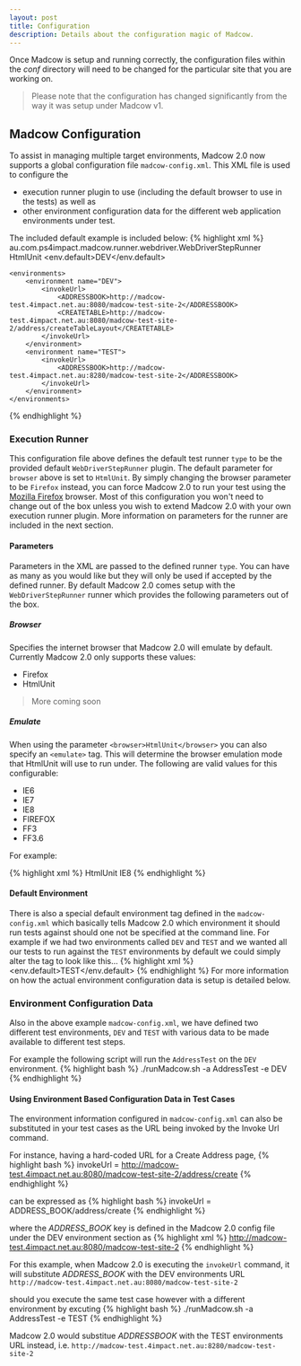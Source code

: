 ```yaml
---
layout: post
title: Configuration
description: Details about the configuration magic of Madcow.
---
```


Once Madcow is setup and running correctly, the configuration files within the _conf_ directory will need to be changed for the particular site that you are working on.
>Please note that the configuration has changed significantly from the way it was setup under Madcow v1.

## Madcow Configuration
To assist in managing multiple target environments, Madcow 2.0 now supports a global configuration file `madcow-config.xml`. This XML file is used to configure the
- execution runner plugin to use (including the default browser to use in the tests) as well as
- other environment configuration data for the different web application environments under test.

The included default example is included below:
{% highlight xml %}
<madcow>
    <execution>
        <runner>
            <type>au.com.ps4impact.madcow.runner.webdriver.WebDriverStepRunner</type>
            <parameters>
                <!--<browser>Firefox</browser>-->
                <browser>HtmlUnit</browser>
            </parameters>
        </runner>
        <env.default>DEV</env.default>
    </execution>

    <environments>
        <environment name="DEV">
            <invokeUrl>
                <ADDRESSBOOK>http://madcow-test.4impact.net.au:8080/madcow-test-site-2</ADDRESSBOOK>
                <CREATETABLE>http://madcow-test.4impact.net.au:8080/madcow-test-site-2/address/createTableLayout</CREATETABLE>
            </invokeUrl>
        </environment>
        <environment name="TEST">
            <invokeUrl>
                <ADDRESSBOOK>http://madcow-test.4impact.net.au:8280/madcow-test-site-2</ADDRESSBOOK>
            </invokeUrl>
        </environment>
    </environments>
</madcow>
{% endhighlight %}

### Execution Runner
This configuration file above defines the default test runner `type` to be the provided default `WebDriverStepRunner` plugin. The default parameter for `browser` above is set to `HtmlUnit`. By simply changing the browser parameter to be `Firefox` instead, you can force Madcow 2.0 to run your test using the [Mozilla Firefox](http://www.getfirefox.com) browser.  Most of this configuration you won't need to change out of the box unless you wish to extend Madcow 2.0 with your own execution runner plugin. More information on parameters for the runner are included in the next section.

#### Parameters
Parameters in the XML are passed to the defined runner `type`. You can have as many as you would like but they will only be used if accepted by the defined runner. By default Madcow 2.0 comes setup with the `WebDriverStepRunner` runner which provides the following parameters out of the box.
##### Browser
Specifies the internet browser that Madcow 2.0 will emulate by default. Currently Madcow 2.0 only supports these values:
* Firefox
* HtmlUnit

> More coming soon

##### Emulate
When using the parameter `<browser>HtmlUnit</browser>` you can also specify an `<emulate>` tag. This will determine the browser emulation mode that HtmlUnit will use to run under. The following are valid values for this configurable:
* IE6
* IE7
* IE8
* FIREFOX
* FF3
* FF3.6

For example:

{% highlight xml %}
<parameters>
     <browser>HtmlUnit</browser>
     <emulate>IE8</emulate>
</parameters>
{% endhighlight %}

#### Default Environment
There is also a special default environment tag defined in the `madcow-config.xml` which basically tells Madcow 2.0 which environment it should run tests against should one not be specified at the command line.
For example if we had two environments called `DEV` and `TEST` and we wanted all our tests to run against the `TEST` environments by default we could simply alter the tag to look like this...
{% highlight xml %}
<env.default>TEST</env.default>
{% endhighlight %}
For more information on how the actual environment configuration data is setup is detailed below.

### Environment Configuration Data
Also in the above example `madcow-config.xml`, we have defined two different test environments, `DEV` and `TEST` with various data to be made available to different test steps.

For example the following script will run the `AddressTest` on the `DEV` environment.
{% highlight bash %}
 ./runMadcow.sh -a AddressTest -e DEV
{% endhighlight %}


#### Using Environment Based Configuration Data in Test Cases
The environment information configured in `madcow-config.xml` can also be substituted in your test cases as the URL being invoked by the Invoke Url command.

For instance, having a hard-coded URL for a Create Address page,
{% highlight bash %}
invokeUrl = http://madcow-test.4impact.net.au:8080/madcow-test-site-2/address/create
{% endhighlight %}

can be expressed as
{% highlight bash %}
invokeUrl = ADDRESS_BOOK/address/create
{% endhighlight %}

where the _ADDRESS_BOOK_ key is defined in the Madcow 2.0 config file under the DEV environment section as
{% highlight xml %}
<environment name="DEV">
   <invokeUrl>
       <ADDRESSBOOK>http://madcow-test.4impact.net.au:8080/madcow-test-site-2</ADDRESSBOOK>
   </invokeUrl>
</environment>
{% endhighlight %}

For this example, when Madcow 2.0 is executing the `invokeUrl` command, it will substitute _ADDRESS_BOOK_ with the DEV environments URL `http://madcow-test.4impact.net.au:8080/madcow-test-site-2`

should you execute the same test case however with a different environment by excuting
{% highlight bash %}
./runMadcow.sh -a AddressTest -e TEST
{% endhighlight %}

Madcow 2.0 would substitue _ADDRESSBOOK_ with the TEST environments URL instead, i.e. `http://madcow-test.4impact.net.au:8280/madcow-test-site-2`